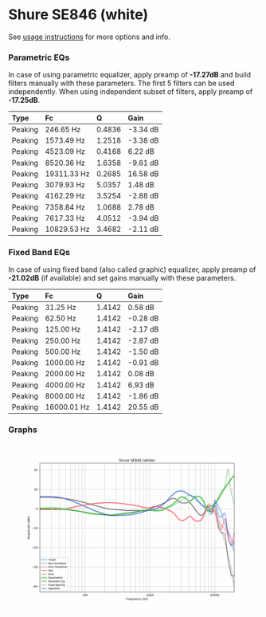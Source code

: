 # Shure SE846 (white)
See [usage instructions](https://github.com/jaakkopasanen/AutoEq#usage) for more options and info.

### Parametric EQs
In case of using parametric equalizer, apply preamp of **-17.27dB** and build filters manually
with these parameters. The first 5 filters can be used independently.
When using independent subset of filters, apply preamp of **-17.25dB**.

| Type    | Fc          |      Q | Gain     |
|:--------|:------------|:-------|:---------|
| Peaking | 246.65 Hz   | 0.4836 | -3.34 dB |
| Peaking | 1573.49 Hz  | 1.2518 | -3.38 dB |
| Peaking | 4523.09 Hz  | 0.4168 | 6.22 dB  |
| Peaking | 8520.36 Hz  | 1.6358 | -9.61 dB |
| Peaking | 19311.33 Hz | 0.2685 | 16.58 dB |
| Peaking | 3079.93 Hz  | 5.0357 | 1.48 dB  |
| Peaking | 4162.29 Hz  | 3.5254 | -2.88 dB |
| Peaking | 7358.84 Hz  | 1.0688 | 2.78 dB  |
| Peaking | 7617.33 Hz  | 4.0512 | -3.94 dB |
| Peaking | 10829.53 Hz | 3.4682 | -2.11 dB |

### Fixed Band EQs
In case of using fixed band (also called graphic) equalizer, apply preamp of **-21.02dB**
(if available) and set gains manually with these parameters.

| Type    | Fc          |      Q | Gain     |
|:--------|:------------|:-------|:---------|
| Peaking | 31.25 Hz    | 1.4142 | 0.58 dB  |
| Peaking | 62.50 Hz    | 1.4142 | -0.28 dB |
| Peaking | 125.00 Hz   | 1.4142 | -2.17 dB |
| Peaking | 250.00 Hz   | 1.4142 | -2.87 dB |
| Peaking | 500.00 Hz   | 1.4142 | -1.50 dB |
| Peaking | 1000.00 Hz  | 1.4142 | -0.91 dB |
| Peaking | 2000.00 Hz  | 1.4142 | 0.08 dB  |
| Peaking | 4000.00 Hz  | 1.4142 | 6.93 dB  |
| Peaking | 8000.00 Hz  | 1.4142 | -1.86 dB |
| Peaking | 16000.01 Hz | 1.4142 | 20.55 dB |

### Graphs
![](./Shure%20SE846%20(white).png)